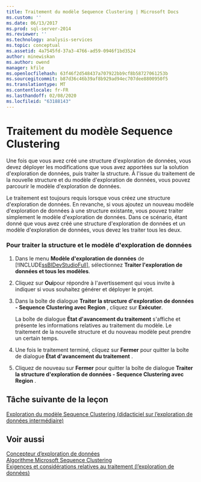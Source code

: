 ```yaml
---
title: Traitement du modèle Sequence Clustering | Microsoft Docs
ms.custom: ''
ms.date: 06/13/2017
ms.prod: sql-server-2014
ms.reviewer: ''
ms.technology: analysis-services
ms.topic: conceptual
ms.assetid: 4a7545fd-37a3-4766-ad59-0946f1bd3524
author: minewiskan
ms.author: owend
manager: kfile
ms.openlocfilehash: 63f46f2d548437a707922bb9cf8b58727061253b
ms.sourcegitcommit: b87d36c46b39af8b929ad94ec707dee8800950f5
ms.translationtype: MT
ms.contentlocale: fr-FR
ms.lasthandoff: 02/08/2020
ms.locfileid: "63188143"
---
```

# <a name="processing-the-sequence-clustering-model"></a>Traitement du modèle Sequence Clustering
  Une fois que vous avez créé une structure d'exploration de données, vous devez déployer les modifications que vous avez apportées sur la solution d'exploration de données, puis traiter la structure. À l'issue du traitement de la nouvelle structure et du modèle d'exploration de données, vous pouvez parcourir le modèle d'exploration de données.  
  
 Le traitement est toujours requis lorsque vous créez une structure d'exploration de données. En revanche, si vous ajoutez un nouveau modèle d'exploration de données à une structure existante, vous pouvez traiter simplement le modèle d'exploration de données. Dans ce scénario, étant donné que vous avez créé une structure d'exploration de données et un modèle d'exploration de données, vous devez les traiter tous les deux.  
  
### <a name="to-process-the-mining-structure-and-model"></a>Pour traiter la structure et le modèle d'exploration de données  
  
1.  Dans le menu **Modèle d'exploration de données** de [!INCLUDE[ssBIDevStudioFull](../includes/ssbidevstudiofull-md.md)], sélectionnez **Traiter l'exploration de données et tous les modèles**.  
  
2.  Cliquez sur **Oui**pour répondre à l'avertissement qui vous invite à indiquer si vous souhaitez générer et déployer le projet.  
  
3.  Dans la boîte de dialogue **Traiter la structure d'exploration de données - Sequence Clustering avec Region** , cliquez sur **Exécuter**.  
  
     La boîte de dialogue **État d'avancement du traitement** s'affiche et présente les informations relatives au traitement du modèle. Le traitement de la nouvelle structure et du nouveau modèle peut prendre un certain temps.  
  
4.  Une fois le traitement terminé, cliquez sur **Fermer** pour quitter la boîte de dialogue **État d'avancement du traitement** .  
  
5.  Cliquez de nouveau sur **Fermer** pour quitter la boîte de dialogue **Traiter la structure d'exploration de données - Sequence Clustering avec Region** .  
  
## <a name="next-task-in-lesson"></a>Tâche suivante de la leçon  
 [Exploration du modèle Sequence Clustering &#40;didacticiel sur l’exploration de données intermédiaire&#41;](../../2014/tutorials/exploring-the-sequence-clustering-model-intermediate-data-mining-tutorial.md)  
  
## <a name="see-also"></a>Voir aussi  
 [Concepteur d’exploration de données](../../2014/analysis-services/data-mining/data-mining-designer.md)   
 [Algorithme Microsoft Sequence Clustering](../../2014/analysis-services/data-mining/microsoft-sequence-clustering-algorithm.md)   
 [Exigences et considérations relatives au traitement &#40;l’exploration de données&#41;](../../2014/analysis-services/data-mining/processing-requirements-and-considerations-data-mining.md)  
  
  

